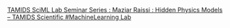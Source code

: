 [TAMIDS SciML Lab Seminar Series : Maziar Raissi : Hidden Physics Models – TAMIDS Scientific #MachineLearning Lab](https://qi.tc/qi/117376)